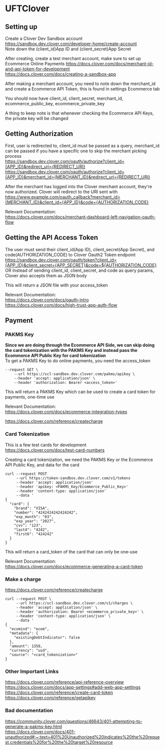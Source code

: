 # UFTClover

## Setting up
Create a Clover Dev Sandbox account  
https://sandbox.dev.clover.com/developer-home/create-account  
Note down the (client_id)App ID and (client_secret)App Secret  

After creating, create a test merchant account, make sure to set up Ecommerce Online Payments
https://docs.clover.com/docs/merchant-id-and-api-token-for-development  
https://docs.clover.com/docs/creating-a-sandbox-app  

After making a merchant account, you need to note down the merchant_id and create a Ecommerce API Token, this is found in settings Ecommerce tab  

You should now have client_id, client_secret, merchant_id, ecommerce_public_key, ecommerce_private_key

A thing to keep note is that whenever checking the Ecommerce API Keys, the private key will be changed

## Getting Authorization
First, user is redirected to, client_id must be passed as a query, merchant_id can be passed if you have a specific one to skip the merchant picking process  
https://sandbox.dev.clover.com/oauth/authorize?client_id={APP_ID}&redirect_uri={REDIRECT_URI}   
https://sandbox.dev.clover.com/oauth/authorize?client_id={APP_ID}&merchant_id={MERCHANT_ID}&redirect_uri={REDIRECT_URI}  
  
After the merchant has logged into the Clover merchant account, they're now authorized. Clover will redirect to the URI sent with  
https://www.example.com/oauth_callback?merchant_id={MERCHANT_ID}&client_id={APP_ID}&code={AUTHORIZATION_CODE}  

Relevant Documentation:  
https://docs.clover.com/docs/merchant-dashboard-left-navigation-oauth-flow  

## Getting the API Access Token
The user must send their client_id(App ID), client_secret(App Secret), and code(AUTHORIZATION_CODE) to Clover Oauth2 Token endpoint  
https://sandbox.dev.clover.com/oauth/token?client_id={APP_ID}&client_secret={APP_SECRET}&code=${AUTHORIZATION_CODE}  
OR
Instead of sending client_id, client_secret, and code as query params, Clover also accepts them as JSON body

This will return a JSON file with your access_token

Relevant Documentation:  
https://docs.clover.com/docs/oauth-intro  
https://docs.clover.com/docs/high-trust-app-auth-flow  

## Payment
### PAKMS Key
**Since we are doing through the Ecommerce API Side, we can skip doing the card tokenization with the PAKMS Key and instead pass the Ecommerce API Public Key for card tokenization**  
To get a PAKMS Key to do online payments, you need the access_token  
```
--request GET \
    --url https://scl-sandbox.dev.clover.com/pakms/apikey \
    --header 'accept: application/json' \
    --header 'authorization: Bearer <access_token>'  
```  
This will return a PAKMS Key which can be used to create a card token for payments, one-time use  

Relevant Documentation:  
https://docs.clover.com/docs/ecommerce-integration-types  

https://docs.clover.com/reference/createcharge  

### Card Tokenization
This is a few test cards for development  
https://docs.clover.com/docs/test-card-numbers  

Creating a card tokenization, we need the PAKMS Key or the Ecommerce API Public Key, and data for the card
```  
curl --request POST   
     --url https://token-sandbox.dev.clover.com/v1/tokens   
     --header 'accept: application/json'   
     --header 'apikey: <PAKMS_Key/Ecommerce_Public_Key>'   
     --header 'content-type: application/json'   
     --data '
{  
  "card": {  
    "brand": "VISA",  
    "number": "4242424242424242",  
    "exp_month": "03",  
    "exp_year": "2027",  
    "cvv": "123",  
    "last4": "4242",  
    "first6": "424242"  
  }  
}  
```  

This will return a card_token of the card that can only be one-use  

Relevant Documentation:  
https://docs.clover.com/docs/ecommerce-generating-a-card-token  

### Make a charge
https://docs.clover.com/reference/createcharge  
```
curl --request POST \
     --url https://scl-sandbox.dev.clover.com/v1/charges \
     --header 'accept: application/json' \
     --header 'authorization: Bearer <ecommerce_private_key>' \
     --header 'content-type: application/json' \
     --data '
{
  "ecomind": "ecom",
  "metadata": {
    "existingDebtIndicator": false
  },
  "amount": 1358,
  "currency": "usd",
  "source": "<card_tokenization>"
}
```


### Other Important Links
https://docs.clover.com/reference/api-reference-overview  
https://docs.clover.com/docs/app-settings#add-web-app-settings  
https://docs.clover.com/reference/create-card-token  
https://docs.clover.com/reference/getapikey  

### Bad documentation
https://community.clover.com/questions/46643/401-attempting-to-generate-a-pakms-key.html  
https://docs.clover.com/docs/401-unauthorized#:~:text=401%20Unauthorized%20indicates%20the%20request,credentials%20for%20the%20target%20resource  